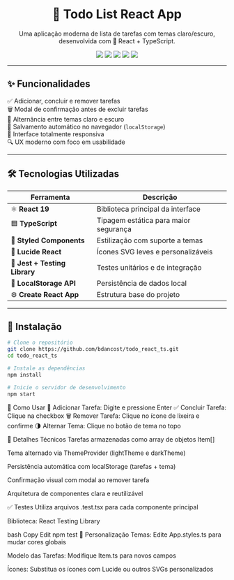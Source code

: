 <h1 align="center">
  📝 Todo List React App
</h1>

<p align="center">
  Uma aplicação moderna de lista de tarefas com temas claro/escuro, desenvolvida com 💙 React + TypeScript.
</p>

<p align="center">
  <img src="https://img.shields.io/badge/React-19-61DAFB?style=for-the-badge&logo=react" />
  <img src="https://img.shields.io/badge/TypeScript-5.x-3178C6?style=for-the-badge&logo=typescript" />
  <img src="https://img.shields.io/badge/Styled--Components-visual-DB7093?style=for-the-badge&logo=styled-components" />
  <img src="https://img.shields.io/badge/Tests-Jest%20+%20Testing%20Library-%23C21325?style=for-the-badge&logo=testing-library" />
  <img src="https://img.shields.io/badge/LocalStorage-✔️-yellow?style=for-the-badge" />
</p>

---

## ✨ Funcionalidades

✅ Adicionar, concluir e remover tarefas  
🗑️ Modal de confirmação antes de excluir tarefas  
🌙 Alternância entre temas claro e escuro  
💾 Salvamento automático no navegador (`localStorage`)  
📱 Interface totalmente responsiva  
🔍 UX moderno com foco em usabilidade

---

## 🛠️ Tecnologias Utilizadas

| Ferramenta                    | Descrição                             |
| ----------------------------- | ------------------------------------- |
| ⚛️ **React 19**               | Biblioteca principal da interface     |
| 🟦 **TypeScript**             | Tipagem estática para maior segurança |
| 💅 **Styled Components**      | Estilização com suporte a temas       |
| 🔧 **Lucide React**           | Ícones SVG leves e personalizáveis    |
| 🧪 **Jest + Testing Library** | Testes unitários e de integração      |
| 🧠 **LocalStorage API**       | Persistência de dados local           |
| ⚙️ **Create React App**       | Estrutura base do projeto             |

---

## 🚀 Instalação

```bash
# Clone o repositório
git clone https://github.com/bdancost/todo_react_ts.git
cd todo_react_ts

# Instale as dependências
npm install

# Inicie o servidor de desenvolvimento
npm start
```

🧭 Como Usar
📌 Adicionar Tarefa: Digite e pressione Enter
✅ Concluir Tarefa: Clique na checkbox
🗑️ Remover Tarefa: Clique no ícone de lixeira e confirme
🌗 Alternar Tema: Clique no botão de tema no topo

🧠 Detalhes Técnicos
Tarefas armazenadas como array de objetos Item[]

Tema alternado via ThemeProvider (lightTheme e darkTheme)

Persistência automática com localStorage (tarefas + tema)

Confirmação visual com modal ao remover tarefa

Arquitetura de componentes clara e reutilizável

✅ Testes
Utiliza arquivos .test.tsx para cada componente principal

Biblioteca: React Testing Library

bash
Copy
Edit
npm test
🎨 Personalização
Temas: Edite App.styles.ts para mudar cores globais

Modelo das Tarefas: Modifique Item.ts para novos campos

Ícones: Substitua os ícones com Lucide ou outros SVGs personalizados
